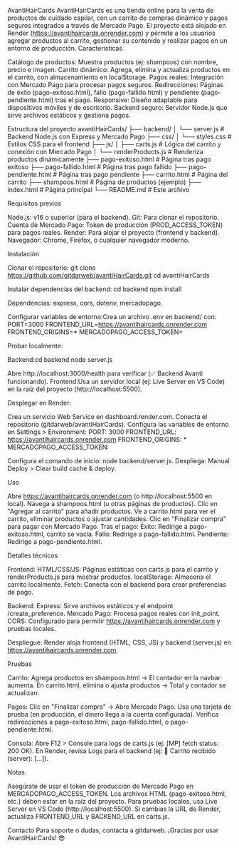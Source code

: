 AvantiHairCards
AvantiHairCards es una tienda online para la venta de productos de cuidado capilar, con un carrito de compras dinámico y pagos seguros integrados a través de Mercado Pago. El proyecto está alojado en Render (https://avantihaircards.onrender.com) y permite a los usuarios agregar productos al carrito, gestionar su contenido y realizar pagos en un entorno de producción.
Características

Catálogo de productos: Muestra productos (ej: shampoos) con nombre, precio e imagen.
Carrito dinámico: Agrega, elimina y actualiza productos en el carrito, con almacenamiento en localStorage.
Pagos reales: Integración con Mercado Pago para procesar pagos seguros.
Redirecciones: Páginas de éxito (pago-exitoso.html), fallo (pago-fallido.html) y pendiente (pago-pendiente.html) tras el pago.
Responsive: Diseño adaptable para dispositivos móviles y de escritorio.
Backend seguro: Servidor Node.js que sirve archivos estáticos y gestiona pagos.

Estructura del proyecto
avantiHairCards/
├── backend/
│   └── server.js          # Backend Node.js con Express y Mercado Pago
├── css/
│   └── styles.css         # Estilos CSS para el frontend
├── js/
│   ├── carts.js           # Lógica del carrito y conexión con Mercado Pago
│   └── renderProducts.js  # Renderiza productos dinámicamente
├── pago-exitoso.html      # Página tras pago exitoso
├── pago-fallido.html      # Página tras pago fallido
├── pago-pendiente.html    # Página tras pago pendiente
├── carrito.html           # Página del carrito
├── shampoos.html          # Página de productos (ejemplo)
├── index.html             # Página principal
└── README.md              # Este archivo

Requisitos previos

Node.js: v16 o superior (para el backend).
Git: Para clonar el repositorio.
Cuenta de Mercado Pago: Token de producción (PROD_ACCESS_TOKEN) para pagos reales.
Render: Para alojar el proyecto (frontend y backend).
Navegador: Chrome, Firefox, o cualquier navegador moderno.

Instalación

Clonar el repositorio:
git clone https://github.com/gitdarweb/avantiHairCards.git
cd avantiHairCards


Instalar dependencias del backend:
cd backend
npm install

Dependencias: express, cors, dotenv, mercadopago.

Configurar variables de entorno:Crea un archivo .env en backend/ con:
PORT=3000
FRONTEND_URL=https://avantihaircards.onrender.com
FRONTEND_ORIGINS=*
MERCADOPAGO_ACCESS_TOKEN=<tu-token-de-produccion>


Probar localmente:

Backend:cd backend
node server.js

Abre http://localhost:3000/health para verificar (✅ Backend Avanti funcionando).
Frontend:Usa un servidor local (ej: Live Server en VS Code) en la raíz del proyecto (http://localhost:5500).


Desplegar en Render:

Crea un servicio Web Service en dashboard.render.com.
Conecta el repositorio (gitdarweb/avantiHairCards).
Configura las variables de entorno en Settings > Environment:
PORT: 3000
FRONTEND_URL: https://avantihaircards.onrender.com
FRONTEND_ORIGINS: *
MERCADOPAGO_ACCESS_TOKEN: <tu-token-de-produccion>


Configura el comando de inicio: node backend/server.js.
Despliega: Manual Deploy > Clear build cache & deploy.



Uso

Abre https://avantihaircards.onrender.com (o http://localhost:5500 en local).
Navega a shampoos.html (u otras páginas de productos).
Clic en "Agregar al carrito" para añadir productos.
Ve a carrito.html para ver el carrito, eliminar productos o ajustar cantidades.
Clic en "Finalizar compra" para pagar con Mercado Pago.
Tras el pago:
Éxito: Redirige a pago-exitoso.html, carrito se vacía.
Fallo: Redirige a pago-fallido.html.
Pendiente: Redirige a pago-pendiente.html.



Detalles técnicos

Frontend:
HTML/CSS/JS: Páginas estáticas con carts.js para el carrito y renderProducts.js para mostrar productos.
localStorage: Almacena el carrito localmente.
Fetch: Conecta con el backend para crear preferencias de pago.


Backend:
Express: Sirve archivos estáticos y el endpoint /create_preference.
Mercado Pago: Procesa pagos reales con init_point.
CORS: Configurado para permitir https://avantihaircards.onrender.com y pruebas locales.


Despliegue:
Render aloja frontend (HTML, CSS, JS) y backend (server.js) en https://avantihaircards.onrender.com.



Pruebas

Carrito:
Agrega productos en shampoos.html → El contador en la navbar aumenta.
En carrito.html, elimina o ajusta productos → Total y contador se actualizan.


Pagos:
Clic en "Finalizar compra" → Abre Mercado Pago.
Usa una tarjeta de prueba (en producción, el dinero llega a la cuenta configurada).
Verifica redirecciones a pago-exitoso.html, pago-fallido.html, o pago-pendiente.html.


Consola:
Abre F12 > Console para logs de carts.js (ej: [MP] fetch status: 200 OK).
En Render, revisa Logs para el backend (ej: 🛒 Carrito recibido (server): [...]).



Notas

Asegúrate de usar el token de producción de Mercado Pago en MERCADOPAGO_ACCESS_TOKEN.
Los archivos HTML (pago-exitoso.html, etc.) deben estar en la raíz del proyecto.
Para pruebas locales, usa Live Server en VS Code (http://localhost:5500).
Si cambias la URL de Render, actualiza FRONTEND_URL y BACKEND_URL en carts.js.

Contacto
Para soporte o dudas, contacta a gitdarweb.
¡Gracias por usar AvantiHairCards! 😎